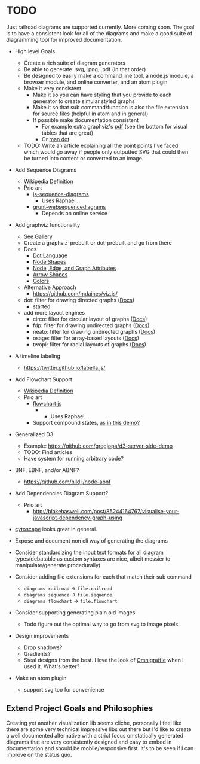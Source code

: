 # TODO
Just railroad diagrams are supported currently. More coming soon. The goal is to have a consistent look for all of the diagrams and make a good suite of diagramming tool for improved documentation.

  - High level Goals
    - Create a rich suite of diagram generators
    - Be able to generate .svg, .png, .pdf (in that order)
    - Be designed to easily make a command line tool, a node.js module, a browser module, and online converter, and an atom plugin
    - Make it very consistent
      - Make it so you can have styling that you provide to each generator to create simular styled graphs
      - Make it so that sub command/function is also the file extension for source files (helpful in atom and in general)
      - If possible make documentation consistent
        - For example extra graphviz's [pdf](http://www.graphviz.org/pdf/dotguide.pdf) (see the bottom for visual tables that are great)
        - Or [man dot](http://www.graphviz.org/cgi-bin/man?dot)
    - TODO: Write an article explaining all the point points I've faced which would go away if people only outputted SVG that could then be turned into content or converted to an image.
  - Add Sequence Diagrams
    - [Wikipedia Definition](https://en.wikipedia.org/wiki/Sequence_diagram)
    - Prio art
      - [js-sequence-diagrams](https://github.com/winfinit/js-sequence-diagrams)
        - Uses Raphael...
      - [grunt-websequencediagrams](https://www.npmjs.com/package/grunt-websequencediagrams)
        - Depends on online service
  - Add graphviz functionality
    - [See Gallery](http://www.graphviz.org/Gallery.php)
    - Create a graphviz-prebuilt or dot-prebuilt and go from there
    - Docs
      - [Dot Language](http://www.graphviz.org/content/dot-language)
      - [Node Shapes](http://www.graphviz.org/content/node-shapes)
      - [Node, Edge, and Graph Attributes](http://www.graphviz.org/content/attrs)
      - [Arrow Shapes](http://www.graphviz.org/content/arrow-shapes)
      - [Colors](http://www.graphviz.org/content/color-names)
    - Alternative Approach
      - https://github.com/mdaines/viz.js/
    - dot: filter for drawing directed graphs ([Docs](http://www.graphviz.org/pdf/dotguide.pdf))
      - started
    - add more layout engines
      - circo: filter for circular layout of graphs ([Docs](http://www.graphviz.org/pdf/circo.1.pdf))
      - fdp: filter for drawing undirected graphs ([Docs](http://www.graphviz.org/pdf/fdp.1.pdf))
      - neato: filter for drawing undirected graphs ([Docs](http://www.graphviz.org/pdf/neatoguide.pdf))
      - osage: filter for array-based layouts ([Docs](http://www.graphviz.org/pdf/osage.1.pdf))
      - twopi: filter for radial layouts of graphs ([Docs](http://www.graphviz.org/pdf/twopi.1.pdf))

  - A timeline labeling
    - https://twitter.github.io/labella.js/
  - Add Flowchart Support
    - [Wikipedia Definition](https://en.wikipedia.org/wiki/Flowchart)
    - Prio art
      - [flowchart.js](http://adrai.github.io/flowchart.js/)
        - - Uses Raphael...
      - Support compound states, [as in this demo?](http://js.cytoscape.org/demos/5b192c88616af2f75344/)
   - Generalized D3
     - Example: https://github.com/gregjopa/d3-server-side-demo
     - TODO: Find articles
     - Have system for running arbitrary code?
   - BNF, EBNF, and/or ABNF?
     - https://github.com/hildjj/node-abnf
   - Add Dependencies Diagram Support?
     - Prio art
       - http://blakehaswell.com/post/85244164767/visualise-your-javascript-dependency-graph-using
  - [cytoscape](https://www.npmjs.com/package/cytoscape) looks great in general.
  - Expose and document non cli way of generating the diagrams
  - Consider standardizing the input text formats for all diagram types(debatable as custom syntaxes are nice, albeit messier to manipulate/generate procedurally)
  - Consider adding file extensions for each that match their sub command
    - ```diagrams railroad``` -> ```file.railroad```
    - ```diagrams sequence``` -> ```file.sequence```
    - ```diagrams flowchart``` -> ```file.flowchart```
  - Consider supporting generating plain old images
    - Todo figure out the optimal way to go from svg to image pixels
  - Design improvements
    - Drop shadows?
    - Gradients?
    - Steal designs from the best. I love the look of [Omnigraffle](https://www.omnigroup.com/omnigraffle) when I used it. What's better?
  - Make an atom plugin
    - support svg too for convenience

## Extend Project Goals and Philosophies
Creating yet another visualization lib seems cliche, personally I feel like there are some very technical impressive libs out there but I'd like to create a well documented alternative with a strict focus on statically generated diagrams that are very consistently designed and easy to embed in documentation and should be mobile/responsive first. It's to be seen if I can improve on the status quo.
